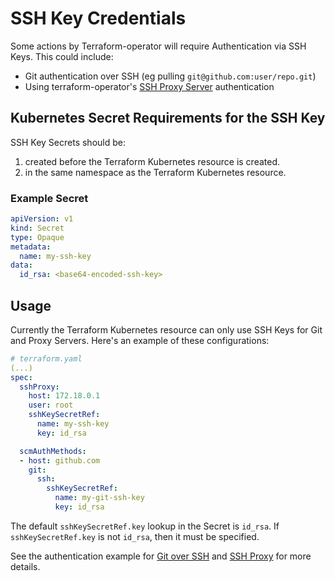 # SSH Key Credentials

Some actions by Terraform-operator will require Authentication via SSH Keys. This could include:

- Git authentication over SSH (eg pulling `git@github.com:user/repo.git`)
- Using terraform-operator's [SSH Proxy Server](proxy.md) authentication

## Kubernetes Secret Requirements for the SSH Key

SSH Key Secrets should be:

1. created before the Terraform Kubernetes resource is created. 
2. in the same namespace as the Terraform Kubernetes resource.


### Example Secret

```yaml
apiVersion: v1
kind: Secret
type: Opaque
metadata:  
  name: my-ssh-key
data:
  id_rsa: <base64-encoded-ssh-key>
```

## Usage

Currently the Terraform Kubernetes resource can only use SSH Keys for Git and Proxy Servers. Here's an example of these configurations:

```yaml
# terraform.yaml
(...)
spec:
  sshProxy:
    host: 172.18.0.1
    user: root
    sshKeySecretRef:
      name: my-ssh-key
      key: id_rsa

  scmAuthMethods:
  - host: github.com
    git:
      ssh:
        sshKeySecretRef:
          name: my-git-ssh-key
          key: id_rsa
```

The default `sshKeySecretRef.key` lookup in the Secret is `id_rsa`. If `sshKeySecretRef.key` is not `id_rsa`, then it must be specified.

See the authentication example for [Git over SSH](authentication-for-git.md#ssh) and [SSH Proxy](proxy.md) for more details.